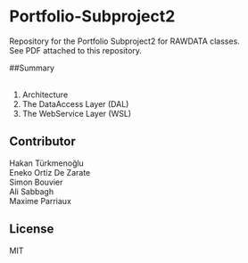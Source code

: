 # Portfolio-Subproject2

Repository for the Portfolio Subproject2 for RAWDATA classes.  
See PDF attached to this repository.

##Summary  
<br/>
<ol>
<li> Architecture </li>  
<li> The DataAccess Layer (DAL) </li>  
<li> The WebService Layer (WSL)   </li>
</ol>

## Contributor 
Hakan Türkmenoğlu  
Eneko Ortiz De Zarate  
Simon Bouvier  
Ali Sabbagh  
Maxime Parriaux  

## License
MIT